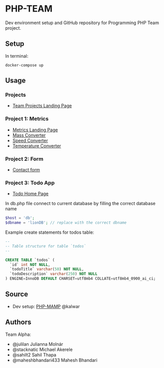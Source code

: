 # PHP-TEAM

Dev environment setup and GitHub repository for Programming PHP Team project.

## Setup

In terminal:

```
docker-compose up
```

## Usage

### Projects

- [Team Projects Landing Page](http://localhost:8006/)

### Project 1: Metrics

- [Metrics Landing Page](http://localhost:8006/project1-metrics/project1-landing.php)
- [Mass Converter](http://localhost:8006/project1-metrics/mass.php)
- [Speed Converter](http://localhost:8006/project1-metrics/speed.php)
- [Temperature Converter](http://localhost:8006/project1-metrics/temperature.php)

### Project 2: Form

- [Contact form](http://localhost:8006/project2-form/webform.php)

### Project 3: Todo App

- [Todo Home Page](http://localhost:8006/project3-todo/home.php)

In db.php file connect to current database by filling the correct database name

```php
$host = 'db';
$dbname = 'lionDB'; // replace with the correct dbname
```

Example create statements for todos table:

```sql
--
-- Table structure for table `todos`
--

CREATE TABLE `todos` (
  `id` int NOT NULL,
  `todoTitle` varchar(50) NOT NULL,
  `todoDescription` varchar(250) NOT NULL
) ENGINE=InnoDB DEFAULT CHARSET=utf8mb4 COLLATE=utf8mb4_0900_ai_ci;
```

## Source

- Dev setup: [PHP-MAMP](https://github.com/kalwar/PHP-MAMP) @kalwar

## Authors

Team Alpha:

- @julilan Julianna Molnár
- @stacknatic Michael Akerele
- @sahilt2 Sahil Thapa
- @maheshbhandari433 Mahesh Bhandari
